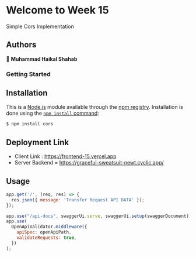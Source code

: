 # Welcome to Week 15
Simple Cors Implementation 

## Authors

👤 **Muhammad Haikal Shahab**

### Getting Started

## Installation

This is a [Node.js](https://nodejs.org/en/) module available through the
[npm registry](https://www.npmjs.com/). Installation is done using the
[`npm install` command](https://docs.npmjs.com/getting-started/installing-npm-packages-locally):

```sh
$ npm install cors
```

## Deployment Link 

- Client Link : https://frontend-15.vercel.app
- Server Backend = https://graceful-sweatsuit-newt.cyclic.app/

## Usage 

```javascript
app.get('/', (req, res) => {
  res.json({ message: 'Transfer Request API DATA' });
});

app.use("/api-docs", swaggerUi.serve, swaggerUi.setup(swaggerDocument));
app.use(
  OpenApiValidator.middleware({
    apiSpec: openApiPath,
    validateRequests: true,
  })
);
```
